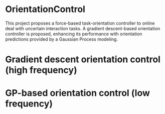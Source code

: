 # OrientationControl
This project proposes a force-based task-orientation controller to online deal with uncertain interaction tasks. A gradient descent-based orientation controller is proposed, enhancing its performance with orientation predictions provided by a Gaussian Process modeling.

# Gradient descent orientation control (high frequency)


# GP-based orientation control (low frequency)

